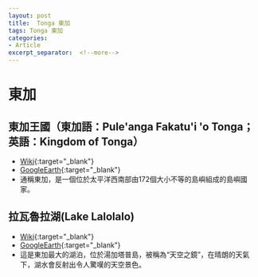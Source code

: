 ```yaml
---
layout: post
title:  Tonga 東加
tags: Tonga 東加 
categories:
- Article
excerpt_separator:  <!--more-->
---
```

# 東加
## 東加王國（東加語：Pule'anga Fakatu'i 'o Tonga；英語：Kingdom of Tonga）
- [Wiki](https://zh.wikipedia.org/zh-tw/%E6%9D%B1%E5%8A%A0 "Wiki"){:target="_blank"} 
- [GoogleEarth](https://earth.google.com/web/search/Tonga/@-18.88893748,-174.74737301,-7.56846956a,1407915.51663551d,34.99992071y,0h,0t,0r/ "GoogleEarth"){:target="_blank"} 
- 通稱東加，是一個位於太平洋西南部由172個大小不等的島嶼組成的島嶼國家。

## 拉瓦魯拉湖(Lake Lalolalo)
- [Wiki](https://en.wikipedia.org/wiki/Lake_Lalolalo "Wiki"){:target="_blank"} 
- [GoogleEarth](https://earth.google.com/web/search/Lake+Lalolalo/@-13.26609688,-176.11923972,5.51263918a,37391.49468482d,34.99999917y,-0h,0t,0r/ "GoogleEarth"){:target="_blank"} 
- 這是東加最大的湖泊，位於湯加塔普島，被稱為“天空之鏡”，在晴朗的天氣下，湖水會反射出令人驚嘆的天空景色。

